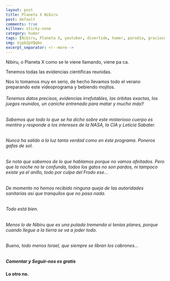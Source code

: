 ```yaml
---
layout: post
title: Planeta X Nibiru
post: default
comments: true
killnav: sticky-none
category: humor
tags: [Nibiru, Planeta X, youtuber, divertido, humor, parodia, gracioso]
img: UjpbZpVQq6o
excerpt_separator: <!--more-->
---
```


Nibiru, o Planeta X como se le viene llamando, viene pa ca.

Tenemos todas las evidencias científicas reunidas.

Nos lo tomamos muy en serio, de hecho llevamos todo el verano preparando este videoprograma y bebiendo mojitos.

<!--more-->


###### Tenemos datos precisos, evidencias irrefutables, las órbitas exactas, los juegos reunidos, un caniche entrenado para matar y mucho más!!

###### Sabemos que todo lo que se ha dicho sobre este misterioso cuerpo es mentira y responde a los intereses de la NASA, la CIA y Leticia Sabater.

###### Nunca ha salido a la luz tanta verdad como en éste programa. Poneros gafas de sol.
###### Se nota que sabemos de lo que hablamos porque no vamos afeitados. Pero que la noche no te confunda, todos los gatos no son pardos, ni tampoco existe ya el anillo, todo por culpa del Frodo ese...

###### De momento no hemos recibido ninguna queja de las autoridades sanitarias así que tranquilos que no pasa nada.
###### Todo está bien.
###### Menos lo de Nibiru que es una putada tremenda si tenías planes, porque cuando llegue a la tierra se va a joder todo.

###### Bueno, todo menos Israel, que siempre se libran los cabrones...

##### Comentar y Seguir-nos es gratis

#### Lo otro no.